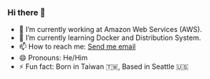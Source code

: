 ### Hi there 👋

- 🔭 I’m currently working at Amazon Web Services (AWS).
- 🌱 I’m currently learning Docker and Distribution System.
- 📫 How to reach me: [Send me email](mailto:taiying.tychen@gmail.com)
- 😄 Pronouns: He/Him
- ⚡ Fun fact: Born in Taiwan 🇹🇼, Based in Seattle 🇺🇸

<!--
**taiyingchen/taiyingchen** is a ✨ _special_ ✨ repository because its `README.md` (this file) appears on your GitHub profile.

Here are some ideas to get you started:

- 🔭 I’m currently working on ...
- 🌱 I’m currently learning ...
- 👯 I’m looking to collaborate on ...
- 🤔 I’m looking for help with ...
- 💬 Ask me about ...
- 📫 How to reach me: ...
- 😄 Pronouns: ...
- ⚡ Fun fact: ...
-->
